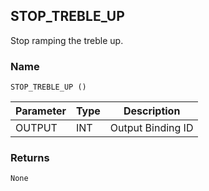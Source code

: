 ## STOP\_TREBLE\_UP

Stop ramping the treble up.

### Name

`STOP_TREBLE_UP ()`


| Parameter | Type | Description       |
| --------- | ---- | ----------------- |
| OUTPUT    | INT  | Output Binding ID |



### Returns

`None`